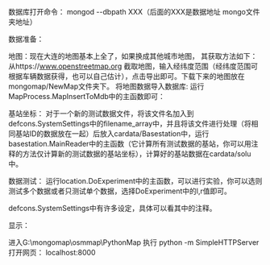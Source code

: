 数据库打开命令：
mongod --dbpath XXX（后面的XXX是数据地址 mongo文件夹地址）

数据准备：

地图：现在大连的地图基本上全了，如果换成其他城市地图，
其获取方法如下：
从https://www.openstreetmap.org 截取地图，输入经纬度范围（经纬度范围可根据车辆数据获得，也可以自己估计），点击导出即可。下载下来的地图放在mongomap/NewMap文件夹下。
将地图数据导入数据库:
运行MapProcess.MapInsertToMdb中的主函数即可：

基站坐标：
对于一个新的测试数据文件，将该文件名加入到defcons.SystemSettings中的filename_array中，并且将该文件进行处理（将相同基站ID的数据放在一起）后放入cardata/Basestation中，运行basestation.MainReader中的主函数（它计算所有测试数据的基站，你可以用注释的方法仅计算新的测试数据的基站坐标），计算好的基站数据在cardata/solu中。

数据测试：
运行location.DoExperiment中的主函数，可以进行实验，你可以选则测试多个数据或者只测试单个数据，选择DoExperiment中的l,r值即可。

defcons.SystemSettings中有许多设定，具体可以看其中的注释。

显示：

进入G:\mongomap\osmmap\PythonMap
执行 python -m SimpleHTTPServer
打开网页： localhost:8000
